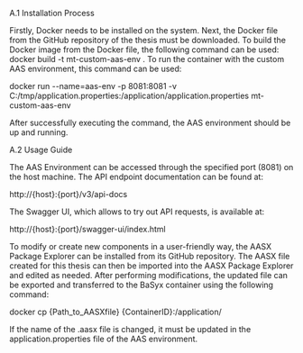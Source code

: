A.1 Installation Process

Firstly, Docker needs to be installed on the system. 
Next, the Docker file from the GitHub repository of the thesis must be downloaded. 
To build the Docker image from the Docker file, the following command can be used:
docker build -t mt-custom-aas-env .
To run the container with the custom AAS environment, this command can be used:

docker run --name=aas-env -p 8081:8081 -v C:/tmp/application.properties:/application/application.properties mt-custom-aas-env

After successfully executing the command, the AAS environment should be up and running.

A.2 Usage Guide

The AAS Environment can be accessed through the specified port (8081) on the host machine. The API endpoint documentation can be found at:

http://{host}:{port}/v3/api-docs

The Swagger UI, which allows to try out API requests, is available at:

http://{host}:{port}/swagger-ui/index.html

To modify or create new components in a user-friendly way, the AASX Package Explorer can be installed from its GitHub repository. 
The AASX file created for this thesis can then be imported into the AASX Package Explorer and edited as needed.
After performing modifications, the updated file can be exported and transferred to the BaSyx container using the following command:

docker cp {Path_to_AASXfile} {ContainerID}:/application/

If the name of the .aasx file is changed, it must be updated in the application.properties file of the AAS environment.
